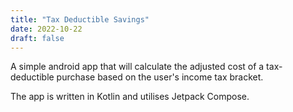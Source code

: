 ```yaml
---
title: "Tax Deductible Savings"
date: 2022-10-22
draft: false
---
```


A simple android app that will calculate the adjusted cost of a tax-deductible purchase based on the user's income tax bracket.

The app is written in Kotlin and utilises Jetpack Compose.